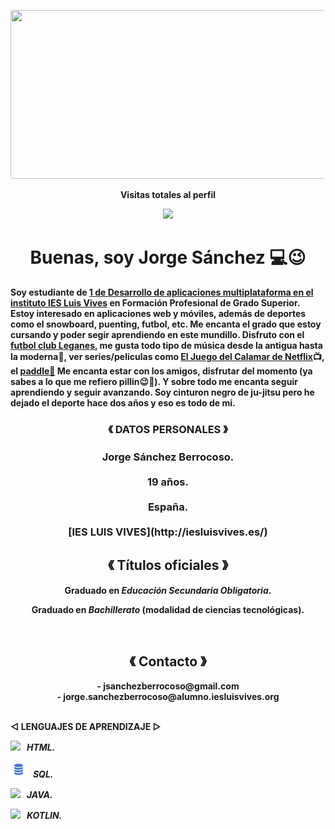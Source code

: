 <p align="center">
  <a href="https://jorgesanchez3212.github.io/" target="_blank">
    <img loading="lazy" style="border-radius: 0.25rem;" 
      src="https://user-images.githubusercontent.com/90856289/139397910-9dd32d06-1c1d-4186-9fcc-412f3cc14902.jpg" width="1300px" height="270px
 alt="Imagen" 
      borderRadius='1rem' boxShadow = '0 5px 18px rgba(0,0,0,0.3)'> 
  </a>
</p>
<p align="center"><b> Visitas totales al perfil <b/></p>
<p align="center">   <img alingn="center" src="https://profile-counter.glitch.me/JorgeSanchezBerrocoso/count.svg" /></p> 

<h1 align= "center">Buenas, soy Jorge Sánchez 💻😉</h1>

Soy estudiante de [**1 de Desarrollo de aplicaciones multiplataforma** en el instituto ****IES Luis Vives****](https://aulavirtual33.educa.madrid.org/ies.luisvives.leganes/) en Formación Profesional de Grado Superior.
Estoy interesado en aplicaciones web y móviles, además de deportes como el **snowboard**, **puenting**, **futbol**, etc. Me encanta el grado que estoy cursando y poder segir aprendiendo en este mundillo.
Disfruto con el [**futbol club Leganes**](https://www.cdleganes.com/), me gusta todo tipo de **música** desde la antigua hasta la moderna🎸, ver **series/peliculas** como [**El Juego del Calamar de Netflix**](https://www.netflix.com/es/title/81040344)📺, el [**paddle**🎾](https://www.padelfederacion.es/Home)
Me encanta estar con los amigos, disfrutar del momento (ya sabes a lo que me refiero pillin😉🍺). Y sobre todo me encanta seguir aprendiendo y seguir avanzando. Soy cinturon negro de ju-jitsu pero he dejado el deporte hace dos años y eso es todo de mi.

<h3 align = "center">《 DATOS PERSONALES 》<h3>
<div align= "center">
Jorge Sánchez Berrocoso. <br>
<br>
19 años.<br>
<br>
España.<br>
<br>
[IES LUIS VIVES](http://iesluisvives.es/)<br>
                    </div>
                   
<h2 align="center"> 《  Títulos oficiales 》</h2>
  
<div align="center">
  
Graduado en ***Educación Secundaria Obligatoria***.
>
Graduado en ***Bachillerato*** (modalidad de ciencias tecnológicas).
</div>
<br>

      
<h2 align="center"> 《  Contacto 》</h2>
                    <div align = "center">       
- jsanchezberrocoso@gmail.com
<br>
- jorge.sanchezberrocoso@alumno.iesluisvives.org
 </div><br>


                   
**◅ LENGUAJES DE APRENDIZAJE ▻**

                   
 <img width="26px" src= "https://user-images.githubusercontent.com/90856289/139806176-be269e81-e7cf-466b-a65f-7c019e1b7b74.png" /> &nbsp; *HTML.* 

<img width="26px" src="https://raw.githubusercontent.com/github/explore/80688e429a7d4ef2fca1e82350fe8e3517d3494d/topics/sql/sql.png" /> &nbsp; *SQL.* 

<img width="26px" src="https://user-images.githubusercontent.com/90856289/139806319-958523d9-8220-4bd1-a2ea-543774eb3422.png" /> &nbsp; *JAVA.* 

<img width="26px" src="https://cms-assets.tutsplus.com/uploads/users/1499/posts/29820/preview_image/kotlin.jpg" /> &nbsp; *KOTLIN.* 

